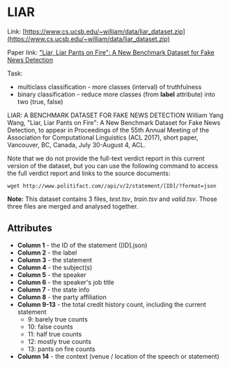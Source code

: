 # LIAR

Link: [https://www.cs.ucsb.edu/~william/data/liar_dataset.zip](https://www.cs.ucsb.edu/~william/data/liar_dataset.zip)

Paper link: ["Liar, Liar Pants on Fire": A New Benchmark Dataset for Fake News Detection](https://arxiv.org/abs/1705.00648)

Task:
* multiclass classification - more classes (interval) of truthfulness
* binary classification - reduce more classes (from **label** attribute) into two (true, false)


LIAR: A BENCHMARK DATASET FOR FAKE NEWS DETECTION
William Yang Wang, "Liar, Liar Pants on Fire": A New Benchmark Dataset for Fake News Detection, to appear in Proceedings of the 55th Annual Meeting of the Association for Computational Linguistics (ACL 2017), short paper, Vancouver, BC, Canada, July 30-August 4, ACL.

Note that we do not provide the full-text verdict report in this current version of the dataset,
but you can use the following command to access the full verdict report and links to the source documents:
```
wget http://www.politifact.com//api/v/2/statement/[ID]/?format=json
```

**Note:** This dataset contains 3 files, *test.tsv*, *train.tsv* and *valid.tsv*. Those three files are merged and analysed together.


## Attributes

* **Column 1** - the ID of the statement ([ID].json)
* **Column 2** - the label
* **Column 3** - the statement
* **Column 4** - the subject(s)
* **Column 5** - the speaker
* **Column 6** - the speaker's job title
* **Column 7** - the state info
* **Column 8** - the party affiliation
* **Column 9-13** - the total credit history count, including the current statement
    * 9: barely true counts
    * 10: false counts
    * 11: half true counts
    * 12: mostly true counts
    * 13: pants on fire counts
* **Column 14** - the context (venue / location of the speech or statement)

